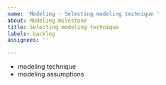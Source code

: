 ```yaml
---
name: 'Modeling - Selecting modeling technique '
about: Modeling milestone
title: Selecting modeling technique
labels: backlog
assignees: ''

---
```


- modeling technique
- modeling assumptions
